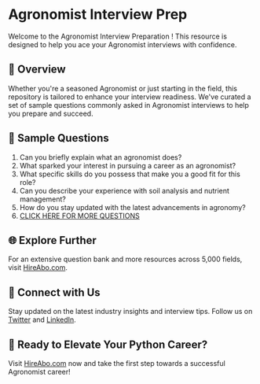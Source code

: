 # Agronomist Interview Prep

Welcome to the Agronomist Interview Preparation ! This resource is designed to help you ace your Agronomist interviews with confidence.

## 🚀 Overview

Whether you're a seasoned Agronomist or just starting in the field, this repository is tailored to enhance your interview readiness. We've curated a set of sample questions commonly asked in Agronomist interviews to help you prepare and succeed.

## 📝 Sample Questions

1. Can you briefly explain what an agronomist does?
2. What sparked your interest in pursuing a career as an agronomist?
3. What specific skills do you possess that make you a good fit for this role?
4. Can you describe your experience with soil analysis and nutrient management?
5. How do you stay updated with the latest advancements in agronomy?
6. [CLICK HERE FOR MORE QUESTIONS](https://hireabo.com/job/10_0_1/Agronomist)

## 🌐 Explore Further

For an extensive question bank and more resources across 5,000 fields, visit [HireAbo.com](https://www.hireabo.com).

## 📱 Connect with Us

Stay updated on the latest industry insights and interview tips. Follow us on [Twitter](https://twitter.com/hireabo) and [LinkedIn](https://www.linkedin.com/in/hire-abo-3609972a8/).

## 🚀 Ready to Elevate Your Python Career?

Visit [HireAbo.com](https://www.hireabo.com) now and take the first step towards a successful Agronomist career!